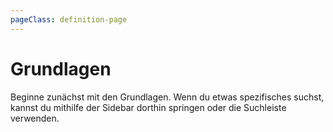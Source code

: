 ```yaml
---
pageClass: definition-page
---
```


# Grundlagen

Beginne zunächst mit den Grundlagen. Wenn du etwas spezifisches suchst, kannst du mithilfe der Sidebar dorthin springen oder die Suchleiste verwenden.